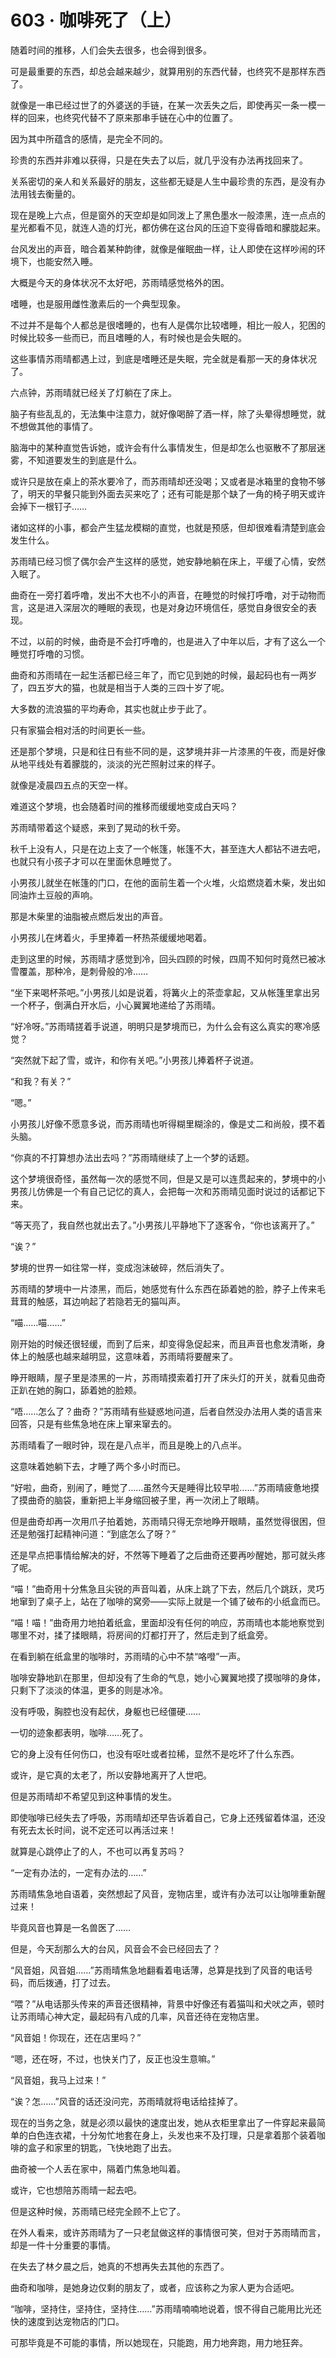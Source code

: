 # 603 · 咖啡死了（上）

随着时间的推移，人们会失去很多，也会得到很多。

可是最重要的东西，却总会越来越少，就算用别的东西代替，也终究不是那样东西了。

就像是一串已经过世了的外婆送的手链，在某一次丢失之后，即使再买一条一模一样的回来，也终究代替不了原来那串手链在心中的位置了。

因为其中所蕴含的感情，是完全不同的。

珍贵的东西并非难以获得，只是在失去了以后，就几乎没有办法再找回来了。

关系密切的亲人和关系最好的朋友，这些都无疑是人生中最珍贵的东西，是没有办法用钱去衡量的。

现在是晚上六点，但是窗外的天空却是如同泼上了黑色墨水一般漆黑，连一点点的星光都看不见，就连人造的灯光，都仿佛在这台风的压迫下变得昏暗和朦胧起来。

台风发出的声音，暗合着某种韵律，就像是催眠曲一样，让人即使在这样吵闹的环境下，也能安然入睡。

大概是今天的身体状况不太好吧，苏雨晴感觉格外的困。

嗜睡，也是服用雌性激素后的一个典型现象。

不过并不是每个人都总是很嗜睡的，也有人是偶尔比较嗜睡，相比一般人，犯困的时候比较多一些而已，而且嗜睡的人，有时候也是会失眠的。

这些事情苏雨晴都遇上过，到底是嗜睡还是失眠，完全就是看那一天的身体状况了。

六点钟，苏雨晴就已经关了灯躺在了床上。

脑子有些乱乱的，无法集中注意力，就好像喝醉了酒一样，除了头晕得想睡觉，就不想做其他的事情了。

脑海中的某种直觉告诉她，或许会有什么事情发生，但是却怎么也驱散不了那层迷雾，不知道要发生的到底是什么。

或许只是放在桌上的茶水要冷了，而苏雨晴却还没喝；又或者是冰箱里的食物不够了，明天的早餐只能到外面去买来吃了；还有可能是那个缺了一角的椅子明天或许会掉下一根钉子……

诸如这样的小事，都会产生猛龙模糊的直觉，也就是预感，但却很难看清楚到底会发生什么。

苏雨晴已经习惯了偶尔会产生这样的感觉，她安静地躺在床上，平缓了心情，安然入眠了。

曲奇在一旁打着呼噜，发出不大也不小的声音，在睡觉的时候打呼噜，对于动物而言，这是进入深层次的睡眠的表现，也是对身边环境信任，感觉自身很安全的表现。

不过，以前的时候，曲奇是不会打呼噜的，也是进入了中年以后，才有了这么一个睡觉打呼噜的习惯。

曲奇和苏雨晴在一起生活都已经三年了，而它见到她的时候，最起码也有一两岁了，四五岁大的猫，也就是相当于人类的三四十岁了呢。

大多数的流浪猫的平均寿命，其实也就止步于此了。

只有家猫会相对活的时间更长一些。

还是那个梦境，只是和往日有些不同的是，这梦境并非一片漆黑的午夜，而是好像从地平线处有着朦胧的，淡淡的光芒照射过来的样子。

就像是凌晨四五点的天空一样。

难道这个梦境，也会随着时间的推移而缓缓地变成白天吗？

苏雨晴带着这个疑惑，来到了晃动的秋千旁。

秋千上没有人，只是在边上支了一个帐篷，帐篷不大，甚至连大人都钻不进去吧，也就只有小孩子才可以在里面休息睡觉了。

小男孩儿就坐在帐篷的门口，在他的面前生着一个火堆，火焰燃烧着木柴，发出如同油炸土豆般的声响。

那是木柴里的油脂被点燃后发出的声音。

小男孩儿在烤着火，手里捧着一杯热茶缓缓地喝着。

走到这里的时候，苏雨晴才感觉到冷，回头四顾的时候，四周不知何时竟然已被冰雪覆盖，那种冷，是刺骨般的冷……

“坐下来喝杯茶吧。”小男孩儿如是说着，将篝火上的茶壶拿起，又从帐篷里拿出另一个杯子，倒满白开水后，小心翼翼地递给了苏雨晴。

“好冷呀。”苏雨晴搓着手说道，明明只是梦境而已，为什么会有这么真实的寒冷感觉？

“突然就下起了雪，或许，和你有关吧。”小男孩儿捧着杯子说道。

“和我？有关？”

“嗯。”

小男孩儿好像不愿意多说，而苏雨晴也听得糊里糊涂的，像是丈二和尚般，摸不着头脑。

“你真的不打算想办法出去吗？”苏雨晴继续了上一个梦的话题。

这个梦境很奇怪，虽然每一次的感觉不同，但是又是可以连贯起来的，梦境中的小男孩儿仿佛是一个有自己记忆的真人，会把每一次和苏雨晴见面时说过的话都记下来。

“等天亮了，我自然也就出去了。”小男孩儿平静地下了逐客令，“你也该离开了。”

“诶？”

梦境的世界一如往常一样，变成泡沫破碎，然后消失了。

苏雨晴的梦境中一片漆黑，而后，她感觉有什么东西在舔着她的脸，脖子上传来毛茸茸的触感，耳边响起了若隐若无的猫叫声。

“喵……喵……”

刚开始的时候还很轻缓，而到了后来，却变得急促起来，而且声音也愈发清晰，身体上的触感也越来越明显，这意味着，苏雨晴将要醒来了。

睁开眼睛，屋子里是漆黑的一片，苏雨晴摸索着打开了床头灯的开关，就看见曲奇正趴在她的胸口，舔着她的脸颊。

“唔……怎么了？曲奇？”苏雨晴有些疑惑地问道，后者自然没办法用人类的语言来回答，只是有些焦急地在床上窜来窜去的。

苏雨晴看了一眼时钟，现在是八点半，而且是晚上的八点半。

这意味着她躺下去，才睡了两个多小时而已。

“好啦，曲奇，别闹了，睡觉了……虽然今天是睡得比较早啦……”苏雨晴疲惫地摸了摸曲奇的脑袋，重新把上半身缩回被子里，再一次闭上了眼睛。

但是曲奇却再一次用爪子拍着她，苏雨晴只得无奈地睁开眼睛，虽然觉得很困，但还是勉强打起精神问道：“到底怎么了呀？”

还是早点把事情给解决的好，不然等下睡着了之后曲奇还要再吵醒她，那可就头疼了呢。

“喵！”曲奇用十分焦急且尖锐的声音叫着，从床上跳了下去，然后几个跳跃，灵巧地窜到了桌子上，站在了咖啡的窝旁——实际上就是一个铺了破布的小纸盒而已。

“喵！喵！”曲奇用力地拍着纸盒，里面却没有任何的响应，苏雨晴也本能地察觉到哪里不对，揉了揉眼睛，将房间的灯都打开了，然后走到了纸盒旁。

在看到躺在纸盒里的咖啡时，苏雨晴的心中不禁“咯噔”一声。

咖啡安静地趴在那里，但却没有了生命的气息，她小心翼翼地摸了摸咖啡的身体，只剩下了淡淡的体温，更多的则是冰冷。

没有呼吸，胸腔也没有起伏，身躯也已经僵硬……

一切的迹象都表明，咖啡……死了。

它的身上没有任何伤口，也没有呕吐或者拉稀，显然不是吃坏了什么东西。

或许，是它真的太老了，所以安静地离开了人世吧。

但是苏雨晴却不希望见到这种事情的发生。

即使咖啡已经失去了呼吸，苏雨晴却还早告诉着自己，它身上还残留着体温，还没有死去太长时间，说不定还可以再活过来！

就算是心跳停止了的人，不也可以再复苏吗？

“一定有办法的，一定有办法的……”

苏雨晴焦急地自语着，突然想起了风音，宠物店里，或许有办法可以让咖啡重新醒过来！

毕竟风音也算是一名兽医了……

但是，今天刮那么大的台风，风音会不会已经回去了？

“风音姐，风音姐……”苏雨晴焦急地翻看着电话薄，总算是找到了风音的电话号码，而后拨通，打了过去。

“喂？”从电话那头传来的声音还很精神，背景中好像还有着猫叫和犬吠之声，顿时让苏雨晴心神大定，最起码有八成的几率，风音还待在宠物店里。

“风音姐！你现在，还在店里吗？”

“嗯，还在呀，不过，也快关门了，反正也没生意嘛。”

“风音姐，我马上过来！”

“诶？怎……”风音的话还没问完，苏雨晴就将电话给挂掉了。

现在的当务之急，就是必须以最快的速度出发，她从衣柜里拿出了一件穿起来最简单的白色连衣裙，十分匆忙地套在身上，头发也来不及打理，只是拿着那个装着咖啡的盒子和家里的钥匙，飞快地跑了出去。

曲奇被一个人丢在家中，隔着门焦急地叫着。

或许，它也想陪苏雨晴一起去吧。

但是这种时候，苏雨晴已经完全顾不上它了。

在外人看来，或许苏雨晴为了一只老鼠做这样的事情很可笑，但对于苏雨晴而言，却是一件十分重要的事情。

在失去了林夕晨之后，她真的不想再失去其他的东西了。

曲奇和咖啡，是她身边仅剩的朋友了，或者，应该称之为家人更为合适吧。

“咖啡，坚持住，坚持住，坚持住……”苏雨晴喃喃地说着，恨不得自己能用比光还快的速度到达宠物店的门口。

可那毕竟是不可能的事情，所以她现在，只能跑，用力地奔跑，用力地狂奔。
